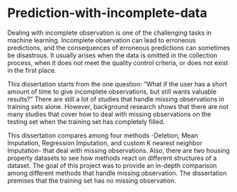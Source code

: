 # Prediction-with-incomplete-data

Dealing with incomplete observation is one of the challenging tasks in machine learning. Incomplete observation can lead to erroneous predictions, and the consequences of erroneous predictions can sometimes be disastrous. It usually arises when the data is omitted in the collection process, when it does not meet the quality control criteria, or does not exist in the first place.

This dissertation starts from the one question: “What if the user has a short amount of time to give incomplete observations, but still wants valuable results?” There are still a lot of studies that handle missing observations in training sets alone. However, background research shows that there are not many studies that cover how to deal with missing observations on the testing set when the training set has completely filled. 

This dissertation compares among four methods -Deletion, Mean Imputation, Regression Imputation, and custom K nearest neighbor Imputation- that deal with missing observations. Also, there are two housing property datasets to see how methods react on different structures of a dataset. The goal of this project was to provide an in-depth comparison among different methods that handle missing observation. The dissertation premises that the training set has no missing observation.

